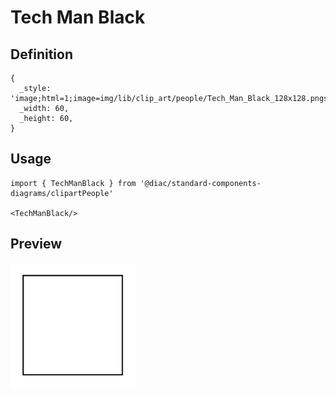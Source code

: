 # Tech Man Black

## Definition

```
{
  _style: 'image;html=1;image=img/lib/clip_art/people/Tech_Man_Black_128x128.pngstrokeColor=none;',
  _width: 60,
  _height: 60,
}
```

## Usage

```
import { TechManBlack } from '@diac/standard-components-diagrams/clipartPeople'

<TechManBlack/>
```

## Preview

<img src="./tech-man-black.png" width="200"/>
